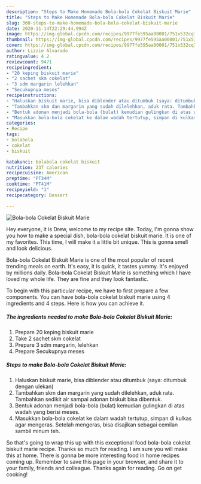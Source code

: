 ```yaml
---
description: "Steps to Make Homemade Bola-bola Cokelat Biskuit Marie"
title: "Steps to Make Homemade Bola-bola Cokelat Biskuit Marie"
slug: 360-steps-to-make-homemade-bola-bola-cokelat-biskuit-marie
date: 2020-11-14T22:29:44.994Z
image: https://img-global.cpcdn.com/recipes/9977fe595aa00001/751x532cq70/bola-bola-cokelat-biskuit-marie-foto-resep-utama.jpg
thumbnail: https://img-global.cpcdn.com/recipes/9977fe595aa00001/751x532cq70/bola-bola-cokelat-biskuit-marie-foto-resep-utama.jpg
cover: https://img-global.cpcdn.com/recipes/9977fe595aa00001/751x532cq70/bola-bola-cokelat-biskuit-marie-foto-resep-utama.jpg
author: Lizzie Alvarado
ratingvalue: 4.2
reviewcount: 9471
recipeingredient:
- "20 keping biskuit marie"
- "2 sachet skm cokelat"
- "3 sdm margarin lelehkan"
- "Secukupnya meses"
recipeinstructions:
- "Haluskan biskuit marie, bisa diblender atau ditumbuk (saya: ditumbuk dengan ulekan)"
- "Tambahkan skm dan margarin yang sudah dilelehkan, aduk rata. Tambahkan sedikit air sampai adonan biskuit bisa dibentuk."
- "Bentuk adonan menjadi bola-bola (bulat) kemudian gulingkan di atas wadah yang berisi meses."
- "Masukkan bola-bola cokelat ke dalam wadah tertutup, simpan di kulkas agar mengeras. Setelah mengeras, bisa disajikan sebagai cemilan sambil minum teh."
categories:
- Recipe
tags:
- bolabola
- cokelat
- biskuit

katakunci: bolabola cokelat biskuit 
nutrition: 237 calories
recipecuisine: American
preptime: "PT34M"
cooktime: "PT41M"
recipeyield: "1"
recipecategory: Dessert

---
```



![Bola-bola Cokelat Biskuit Marie](https://img-global.cpcdn.com/recipes/9977fe595aa00001/751x532cq70/bola-bola-cokelat-biskuit-marie-foto-resep-utama.jpg)

Hey everyone, it is Drew, welcome to my recipe site. Today, I'm gonna show you how to make a special dish, bola-bola cokelat biskuit marie. It is one of my favorites. This time, I will make it a little bit unique. This is gonna smell and look delicious.



Bola-bola Cokelat Biskuit Marie is one of the most popular of recent trending meals on earth. It's easy, it is quick, it tastes yummy. It's enjoyed by millions daily. Bola-bola Cokelat Biskuit Marie is something which I have loved my whole life. They are fine and they look fantastic.


To begin with this particular recipe, we have to first prepare a few components. You can have bola-bola cokelat biskuit marie using 4 ingredients and 4 steps. Here is how you can achieve it.

<!--inarticleads1-->

##### The ingredients needed to make Bola-bola Cokelat Biskuit Marie:

1. Prepare 20 keping biskuit marie
1. Take 2 sachet skm cokelat
1. Prepare 3 sdm margarin, lelehkan
1. Prepare Secukupnya meses




<!--inarticleads2-->

##### Steps to make Bola-bola Cokelat Biskuit Marie:

1. Haluskan biskuit marie, bisa diblender atau ditumbuk (saya: ditumbuk dengan ulekan)
1. Tambahkan skm dan margarin yang sudah dilelehkan, aduk rata. Tambahkan sedikit air sampai adonan biskuit bisa dibentuk.
1. Bentuk adonan menjadi bola-bola (bulat) kemudian gulingkan di atas wadah yang berisi meses.
1. Masukkan bola-bola cokelat ke dalam wadah tertutup, simpan di kulkas agar mengeras. Setelah mengeras, bisa disajikan sebagai cemilan sambil minum teh.




So that's going to wrap this up with this exceptional food bola-bola cokelat biskuit marie recipe. Thanks so much for reading. I am sure you will make this at home. There is gonna be more interesting food in home recipes coming up. Remember to save this page in your browser, and share it to your family, friends and colleague. Thanks again for reading. Go on get cooking!
